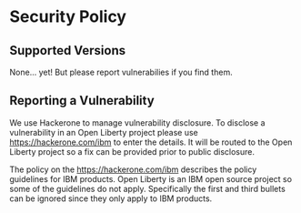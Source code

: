 # Security Policy

## Supported Versions

None... yet! But please report vulnerabilies if you find them.

## Reporting a Vulnerability

We use Hackerone to manage vulnerability disclosure. To disclose a vulnerability in an Open Liberty project please use https://hackerone.com/ibm to enter the details. It will be routed to the Open Liberty project so a fix can be provided prior to public disclosure.
 
The policy on the https://hackerone.com/ibm describes the policy guidelines for IBM products. Open Liberty is an IBM open source project so some of the guidelines do not apply. Specifically the first and third bullets can be ignored since they only apply to IBM products.
